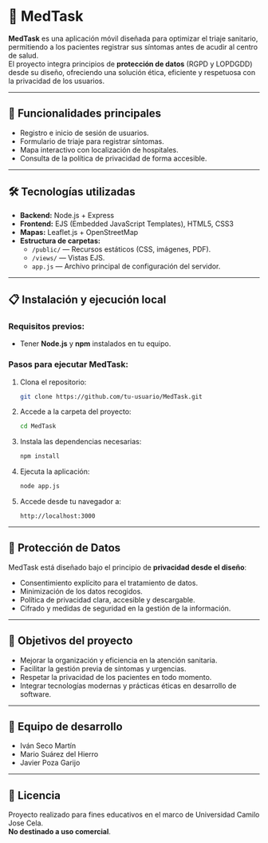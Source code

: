 # 🏥 MedTask

**MedTask** es una aplicación móvil diseñada para optimizar el triaje sanitario, permitiendo a los pacientes registrar sus síntomas antes de acudir al centro de salud.  
El proyecto integra principios de **protección de datos** (RGPD y LOPDGDD) desde su diseño, ofreciendo una solución ética, eficiente y respetuosa con la privacidad de los usuarios.

---

## 🚀 Funcionalidades principales

- Registro e inicio de sesión de usuarios.
- Formulario de triaje para registrar síntomas.
- Mapa interactivo con localización de hospitales.
- Consulta de la política de privacidad de forma accesible.


---

## 🛠️ Tecnologías utilizadas

- **Backend:** Node.js + Express
- **Frontend:** EJS (Embedded JavaScript Templates), HTML5, CSS3
- **Mapas:** Leaflet.js + OpenStreetMap
- **Estructura de carpetas:**
  - `/public/` — Recursos estáticos (CSS, imágenes, PDF).
  - `/views/` — Vistas EJS.
  - `app.js` — Archivo principal de configuración del servidor.

---

## 📋 Instalación y ejecución local

### Requisitos previos:
- Tener **Node.js** y **npm** instalados en tu equipo.

### Pasos para ejecutar MedTask:

1. Clona el repositorio:
    ```bash
    git clone https://github.com/tu-usuario/MedTask.git
    ```

2. Accede a la carpeta del proyecto:
    ```bash
    cd MedTask
    ```

3. Instala las dependencias necesarias:
    ```bash
    npm install
    ```

4. Ejecuta la aplicación:
    ```bash
    node app.js
    ```

5. Accede desde tu navegador a:
    ```
    http://localhost:3000
    ```

---

## 🔐 Protección de Datos

MedTask está diseñado bajo el principio de **privacidad desde el diseño**:
- Consentimiento explícito para el tratamiento de datos.
- Minimización de los datos recogidos.
- Política de privacidad clara, accesible y descargable.
- Cifrado y medidas de seguridad en la gestión de la información.

---

## 🎯 Objetivos del proyecto

- Mejorar la organización y eficiencia en la atención sanitaria.
- Facilitar la gestión previa de síntomas y urgencias.
- Respetar la privacidad de los pacientes en todo momento.
- Integrar tecnologías modernas y prácticas éticas en desarrollo de software.

---

## 👥 Equipo de desarrollo

- Iván Seco Martín
- Mario Suárez del Hierro
- Javier Poza Garijo

---

## 📄 Licencia

Proyecto realizado para fines educativos en el marco de Universidad Camilo Jose Cela.  
**No destinado a uso comercial**.
